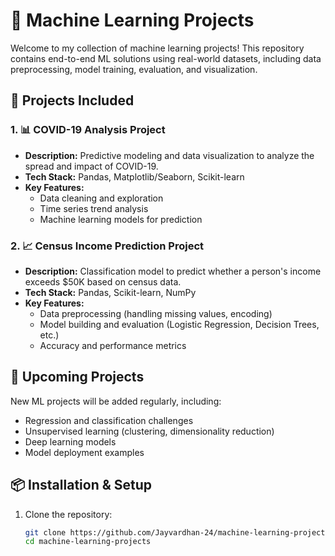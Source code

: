 # 🧠 Machine Learning Projects

Welcome to my collection of machine learning projects! This repository contains end-to-end ML solutions using real-world datasets, including data preprocessing, model training, evaluation, and visualization.

## 📂 Projects Included

### 1. 📊 COVID-19 Analysis Project
- **Description:** Predictive modeling and data visualization to analyze the spread and impact of COVID-19.
- **Tech Stack:** Pandas, Matplotlib/Seaborn, Scikit-learn
- **Key Features:**
  - Data cleaning and exploration
  - Time series trend analysis
  - Machine learning models for prediction

### 2. 📈 Census Income Prediction Project
- **Description:** Classification model to predict whether a person's income exceeds $50K based on census data.
- **Tech Stack:** Pandas, Scikit-learn, NumPy
- **Key Features:**
  - Data preprocessing (handling missing values, encoding)
  - Model building and evaluation (Logistic Regression, Decision Trees, etc.)
  - Accuracy and performance metrics

## 🚧 Upcoming Projects
New ML projects will be added regularly, including:
- Regression and classification challenges
- Unsupervised learning (clustering, dimensionality reduction)
- Deep learning models
- Model deployment examples

## 📦 Installation & Setup

1. Clone the repository:
   ```bash
   git clone https://github.com/Jayvardhan-24/machine-learning-projects.git
   cd machine-learning-projects
